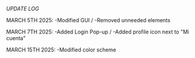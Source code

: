 *UPDATE LOG*

MARCH 5TH 2025:
  -Modified GUI / 
  -Removed unneeded elements

MARCH 7TH 2025:
  -Added Login Pop-up / 
  -Added profile icon next to "Mi cuenta"

MARCH 15TH 2025:
  -Modified color scheme
